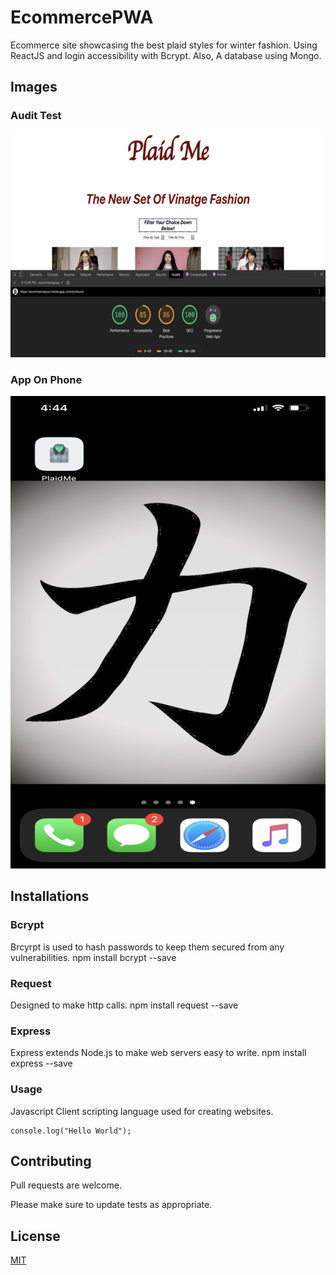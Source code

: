 # EcommercePWA
Ecommerce site showcasing the best plaid styles for winter fashion. Using ReactJS and login accessibility with Bcrypt. Also, A database using Mongo.

## Images

### Audit Test

![audit test passing for pwa](/Audits/afterAudit.png)

### App On Phone

![pwa app image on phone](/Audits/resizedApp.png)

## Installations

### Bcrypt

Brcyrpt is used to hash passwords to keep them secured from any vulnerabilities.
npm install bcrypt --save


### Request

Designed to make http calls.
npm install request --save


### Express

Express extends Node.js to make web servers easy to write.
npm install express --save


### Usage

Javascript
Client scripting language used for creating websites.

```<script>
console.log("Hello World");
```

## Contributing
Pull requests are welcome. 

Please make sure to update tests as appropriate.


## License
[MIT](https://github.com/ShirleyDamiron/EcommercePWA/blob/master/LICENSE)
